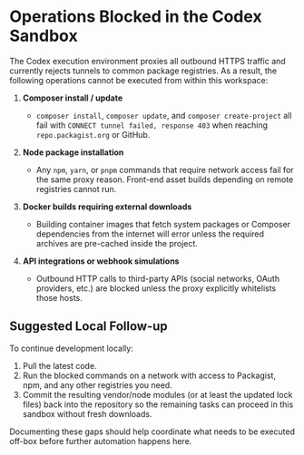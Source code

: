 # Operations Blocked in the Codex Sandbox

The Codex execution environment proxies all outbound HTTPS traffic and currently rejects tunnels to common package registries.
As a result, the following operations cannot be executed from within this workspace:

1. **Composer install / update**  
   * `composer install`, `composer update`, and `composer create-project` all fail with `CONNECT tunnel failed, response 403` when reaching `repo.packagist.org` or GitHub.

2. **Node package installation**  
   * Any `npm`, `yarn`, or `pnpm` commands that require network access fail for the same proxy reason. Front-end asset builds depending on remote registries cannot run.

3. **Docker builds requiring external downloads**  
   * Building container images that fetch system packages or Composer dependencies from the internet will error unless the required archives are pre-cached inside the project.

4. **API integrations or webhook simulations**  
   * Outbound HTTP calls to third-party APIs (social networks, OAuth providers, etc.) are blocked unless the proxy explicitly whitelists those hosts.

## Suggested Local Follow-up

To continue development locally:

1. Pull the latest code.
2. Run the blocked commands on a network with access to Packagist, npm, and any other registries you need.
3. Commit the resulting vendor/node modules (or at least the updated lock files) back into the repository so the remaining tasks can proceed in this sandbox without fresh downloads.

Documenting these gaps should help coordinate what needs to be executed off-box before further automation happens here.
